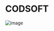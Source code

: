 # CODSOFT


![image](https://github.com/user-attachments/assets/dac12d0c-8bbe-4848-b5aa-84b7bb5a6a57)


